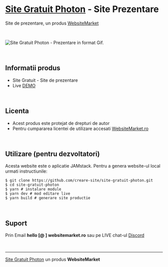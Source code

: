 ﻿# [Site Gratuit Photon](https://site-gratuit-photon.websitemarket.ro/) - Site Prezentare

Site de prezentare, un produs [WebsiteMarket](https://websitemarket.ro)

<br />

![Site Gratuit Photon - Prezentare in format Gif.](https://raw.githubusercontent.com/creare-site/static/master/produse/site-gratuit-photon-intro.gif)

<br />

## Informatii produs

- Site Gratuit - Site de prezentare
- Live [DEMO](https://site-gratuit-photon.websitemarket.ro)
 
<br />

## Licenta

- Acest produs este protejat de drepturi de autor
- Pentru cumpararea licentei de utilizare accesati [WebsiteMarket.ro](https://websitemarket.ro) 

<br />

## Utilizare (pentru dezvoltatori)

Acesta website este o aplicatie JAMstack. Pentru a genera website-ul local urmati instructiunile:

```
$ git clone https://github.com/creare-site/site-gratuit-photon.git
$ cd site-gratuit-photon
$ yarn # instalare module
$ yarn dev # mod editare live
$ yarn build # generare site productie
```

<br />

## Suport

Prin Email **hello [@ ] websitemarket.ro** sau pe LIVE chat-ul [Discord](https://discord.gg/MFRQmAk)

<br />

---
[Site Gratuit Photon](https://site-gratuit-photon.websitemarket.ro/) un produs **WebsiteMarket**
